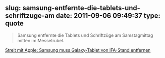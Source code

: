 slug: samsung-entfernte-die-tablets-und-schriftzuge-am
date: 2011-09-06 09:49:37
type: quote
---

> Samsung entfernte die Tablets und Schriftzüge am Samstagmittag mitten im Messetrubel.

[Streit mit Apple: Samsung muss Galaxy-Tablet von IFA-Stand entfernen](http://www.faz.net/artikel/C31306/streit-mit-apple-samsung-muss-galaxy-tablet-von-ifa-stand-entfernen-30496931.html)
